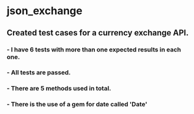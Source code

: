 # json_exchange

## Created test cases for a currency exchange API.
### - I have 6 tests with more than one expected results in each one.
### - All tests are passed.
### - There are 5 methods used in total.
### - There is the use of a gem for date called 'Date'
